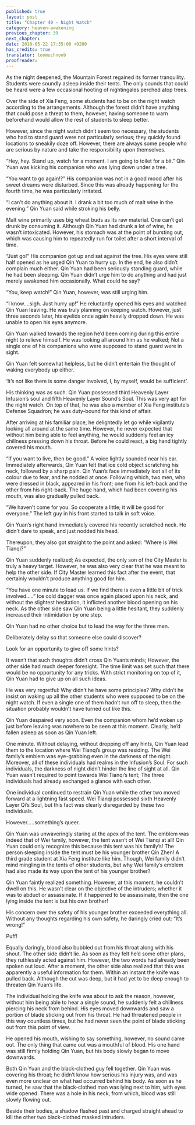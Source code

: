 ```yaml
---
published: true
layout: post
title: "Chapter 40 - Night Watch"
category: heaven-awakening
previous_chapter: 39
next_chapter:
date: 2016-05-22 17:35:00 +0200
has_credits: true
translator: toomuchnoob
proofreader:
---
```

As the night deepened, the Mountain Forest regained its former tranquility. Students were soundly asleep inside their tents. The only sounds that could be heard were a few occasional hooting of nightingales perched atop trees.

Over the side of Xia Feng, some students had to be on the night watch according to the arrangements. Although the forest didn’t have anything that could pose a threat to them, however, having someone to warn beforehand would allow the rest of students to sleep better.

However, since the night watch didn’t seem too necessary, the students who had to stand guard were not particularly serious; they quickly found locations to sneakily doze off. However, there are always some people who are serious by nature and take the responsibility upon themselves.  
<!--more-->

“Hey, hey. Stand up, watch for a moment. I am going to toilet for a bit.” Qin Yuan was kicking his companion who was lying down under a tree.

“You want to go again!?” His companion was not in a good mood after his sweet dreams were disturbed. Since this was already happening for the fourth time, he was particularly irritated.

“I can’t do anything about it. I drank a bit too much of malt wine in the evening.” Qin Yuan said while stroking his belly.

Malt wine primarily uses big wheat buds as its raw material. One can’t get drunk by consuming it. Although Qin Yuan had drunk a lot of wine, he wasn’t intoxicated. However, his stomach was at the point of bursting out, which was causing him to repeatedly run for toilet after a short interval of time.

“Just go!” His companion got up and sat against the tree. His eyes were still half opened as he urged Qin Yuan to hurry up. In the end, he also didn’t complain much either. Qin Yuan had been seriously standing guard, while he had been sleeping. Qin Yuan didn’t urge him to do anything and had just merely awakened him occasionally. What could he say?

“You, keep watch!” Qin Yuan, however, was still urging him.

“I know….sigh. Just hurry up!” He reluctantly opened his eyes and watched Qin Yuan leaving. He was truly planning on keeping watch. However, just three seconds later, his eyelids once again heavily dropped down. He was unable to open his eyes anymore.

Qin Yuan walked towards the region he’d been coming during this entire night to relieve himself. He was looking all around him as he walked; Not a single one of his companions who were supposed to stand guard were in sight.

Qin Yuan felt somewhat helpless, but he didn’t entertain the thought of waking everybody up either.

‘It’s not like there is some danger involved, I, by myself, would be sufficient’.

His thinking was as such. Qin Yuan possessed third Heavenly Layer Infusion’s soul and fifth Heavenly Layer Sound’s Soul. This was very apt for the night watch. On top of that, he was also a member of Xia Feng institute’s Defense Squadron; he was duty-bound for this kind of affair.

After arriving at his familiar place, he delightedly let go while vigilantly looking all around at the same time. However, he never expected that without him being able to feel anything, he would suddenly feel an icy chillness pressing down his throat. Before he could react, a big hand tightly covered his mouth.

“If you want to live, then be good.” A voice lightly sounded near his ear. Immediately afterwards, Qin Yuan felt that ice cold object scratching his neck, followed by a sharp pain. Qin Yuan’s face immediately lost all of its colour due to fear, and he nodded at once. Following which, two men, who were dressed in black, appeared in his front; one from his left-back and the other from his right-back. The huge hand, which had been covering his mouth, was also gradually pulled back.

“We haven’t come for you. So cooperate a little;  it will be good for everyone.” The left guy in his front started to talk in soft voice.

Qin Yuan’s right hand immediately covered his recently scratched neck. He didn’t dare to speak, and just nodded his head.

Thereupon, they also got straight to the point and asked: “Where is Wei Tianqi?”

Qin Yuan suddenly realized; As expected, the only son of the City Master is truly a heavy target. However, he was also very clear that he was meant to help the other side. If City Master learned this fact after the event, that certainly wouldn’t produce anything good for him.

“You have one minute to lead us. If we find there is even a little bit of trick involved…..” Ice cold dagger was once again placed upon his neck, and without the slightest hesitation, it inflicted another blood opening on his neck. As the other side saw Qin Yuan being a little hesitant, they suddenly increased their intimidation by one step.

Qin Yuan had no other choice but to lead the way for the three men.

Deliberately delay so that someone else could discover?

Look for an opportunity to give off some hints?

It wasn’t that such thoughts didn’t cross Qin Yuan’s minds; However, the other side had much deeper foresight. The time limit was set such that there would be no opportunity for any tricks. With strict monitoring on top of it, Qin Yuan had to give up on all such ideas.

He was very regretful: Why didn’t he have some principles? Why didn’t he insist on waking up all the other students who were supposed to be on the night watch. If even a single one of them hadn’t run off to sleep, then the situation probably wouldn’t have turned out like this.

Qin Yuan despaired very soon. Even the companion whom he’d woken up just before leaving was nowhere to be seen at this moment. Clearly, he’d fallen asleep as soon as Qin Yuan left.

One minute. Without delaying, without dropping off any hints, Qin Yuan lead them to the location where Wei Tianqi’s group was residing. The Wei family’s emblem was eye-grabbing even in the darkness of the night. Moreover, all of these individuals had realms in the Infusion’s Soul. For such individuals, the darkness of night didn’t hinder the line of sight at all. Qin Yuan wasn’t required to point towards Wei Tianqi’s tent; The three individuals had already exchanged a glance with each other.

One individual continued to restrain Qin Yuan while the other two moved forward at a lightning fast speed. Wei Tianqi possessed sixth Heavenly Layer Qi’s Soul, but this fact was clearly disregarded by these two individuals.

However…..something’s queer.

Qin Yuan was unwaveringly staring at the apex of the tent. The emblem was indeed that of Wei family, however, the tent wasn’t of Wei Tianqi at all! Qin Yuan could only recognize this because this tent was his family’s! The person sleeping inside the tent must be his younger brother Qin Zhen! A third grade student at Xia Feng institute like him. Though, Wei family didn’t mind mingling in the tents of other students, but why Wei family’s emblem had also made its way upon the tent of his younger brother?

Qin Yuan faintly realized something. However, at this moment, he couldn’t dwell on this. He wasn’t clear on the objective of the intruders; whether it was to abduct or assassinate. If it happened to be assassinate, then the one lying inside the tent is but his own brother!

His concern over the safety of his younger brother exceeded everything all. Without any thoughts regarding his own safety, he daringly cried out: “It’s wrong!”

Puff!

Equally daringly, blood also bubbled out from his throat along with his shout. The other side didn’t lie. As soon as they felt he’d some other plans, they ruthlessly acted against him. However, the two words had already been spoken out loud. After a moment, the other side also realized that this was apparently a useful information for them. Within an instant the knife was pulled back. Although the cut was deep, but it had yet to be deep enough to threaten Qin Yuan’s life.

The individual holding the knife was about to ask the reason, however, without him being able to hear a single sound, he suddenly felt a chillness piercing his neck from behind. His eyes moved downwards and saw a portion of blade sticking out from his throat. He had threatened people in this way countless times, but he had never seen the point of blade sticking out from this point of view.

He opened his mouth, wishing to say something, however, no sound came out. The only thing that came out was a mouthful of blood. His one hand was still firmly holding Qin Yuan, but his body slowly began to move downwards.

Both Qin Yuan and the black-clothed guy fell together. Qin Yuan was covering his throat; he didn’t know how serious his injury was, and was even more unclear on what had occurred behind his body. As soon as he turned, he saw that the black-clothed man was lying next to him, with eyes wide opened. There was a hole in his neck, from which, blood was still slowly flowing out.

Beside their bodies, a shadow flashed past and charged straight ahead to kill the other two black-clothed masked intruders.
